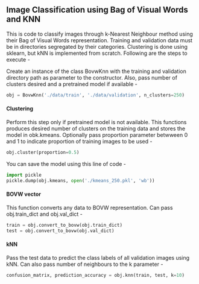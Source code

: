 ## Image Classification using Bag of Visual Words and KNN 

This is code to classify images through k-Nearest Neighbour method using their Bag of Visual Words representation. Training and validation data must be in directories segregated by their categories. Clustering is done using sklearn, but kNN is implemented from scratch. Following are the steps to execute - 

Create an instance of the class BovwKnn with the training and validation directory path as parameter to the constructor. Also, pass number of clusters desired and a pretrained model if available -
```python
obj = BovwKnn('./data/train', './data/validation', n_clusters=250)
```

#### Clustering

Perform this step only if pretrained model is not available. This functions produces desired number of clusters on the training data and stores the model in obk.kmeans. Optionally pass proportion parameter betwween 0 and 1 to indicate proportion of training images to be used -
```python
obj.cluster(proportion=0.5)
```
You can save the model using this line of code -
```python
import pickle
pickle.dump(obj.kmeans, open('./kmeans_250.pkl', 'wb'))
```

#### BOVW vector

This function converts any data to BOVW representation. Can pass obj.train_dict and obj.val_dict -
```python
train = obj.convert_to_bovw(obj.train_dict)
test = obj.convert_to_bovw(obj.val_dict)
``` 

#### kNN

Pass the test data to predict the class labels of all validation images using kNN. Can also pass number of neighbours to the k parameter - 
```python
confusion_matrix, prediction_accuracy = obj.knn(train, test, k=10)
``` 

